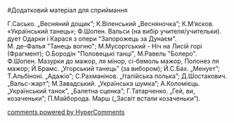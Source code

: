 <div id="hypercomments_widget" class="js-hypercomments-widget invisible"></div>


#Додатковий матеріал для сприймання

Г.Сасько. „Весняний дощик”; К.Віленський „Весняночка”; К.М’ясков. «Український танець»; Ф.Шопен. Вальси (на вибір учителя/учительки). дует Одарки і Карася з опери "Запорожець за Дунаєм".<br>
М. де-Фалья "Танець вогню"; М.Мусоргський - Ніч на Лисій горі (Фрагмент); О.Бородін "Половецькі танці", М.Равель "Болеро".<br>
Ф.Шопен. Мазурки до мажор, ля мінор, сі-бемоль мажор, Полонез ля мажор; Й.Брамс. „Угорський танець” (за вибором); Й.С.Бах. „Менует”; Т.Альбіноні. „Адажіо”; С.Рахманінов. „Італійська полька”; Д.Шостакович. „Вальс-жарт”; М.Завадський. „Українська шумка”; А.Коломієць. „Український танок”, „Балетна сценка”; Г.Татарченко. „Гей, ви, козаченьки”; П.Майборода. Марш („Засвіт встали козаченьки”). 


<div class="js-hypercomments-container">
    <a href="http://hypercomments.com" class="hc-link" title="comments widget">comments powered by HyperComments</a>
</div>